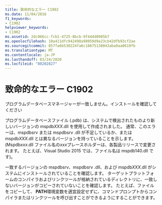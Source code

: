 ```yaml
---
title: 致命的なエラー C1902
ms.date: 11/04/2016
f1_keywords:
- C1902
helpviewer_keywords:
- C1902
ms.assetid: 2dc066cc-fcb1-4725-8bcb-9f44dd0905b7
ms.openlocfilehash: 10a411dfc942498a98959d9a23cb42dfb93cf2ae
ms.sourcegitcommit: 857fa6b530224fa6c18675138043aba9aa0619fb
ms.translationtype: MT
ms.contentlocale: ja-JP
ms.lasthandoff: 03/24/2020
ms.locfileid: "80202827"
---
```

# <a name="fatal-error-c1902"></a>致命的なエラー C1902

プログラムデータベースマネージャーが一致しません。インストールを確認してください

プログラムデータベースファイル (.pdb) は、システムで検出されたものより新しいバージョンの mspdb*XXX*.dll を使用して作成されました。 通常、このエラーは、mspdbsrv または mspdbsrv .dll が不足しているか、または mspdb*XXX*.dll とは異なるバージョンを持っていることを示します。 (Mspdb*xxx*.dll ファイル名の*xxx*プレースホルダーは、各製品リリースで変更されます。 たとえば、Visual Studio 2015 では、ファイル名は mspdb140.dll です)。

一致するバージョンの mspdbsrv、mspdbsrv .dll、および mspdb*XXX*.dll がシステムにインストールされていることを確認します。 ターゲットプラットフォームのコンパイラおよびリンクツールが格納されているディレクトリに、一致しないバージョンがコピーされていないことを確認します。 たとえば、ファイルをコピーして、 **PATH**環境変数を適宜設定せずに、コマンドプロンプトからコンパイラまたはリンクツールを呼び出すことができるようにすることができます。
